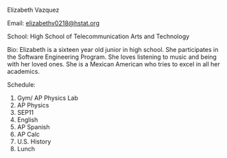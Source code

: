 Elizabeth Vazquez

Email: elizabethv0218@hstat.org

School: High School of Telecommunication Arts and Technology

Bio: Elizabeth is a sixteen year old junior in high school. She participates in the Software Engineering Program. She loves listening to music and being with her loved ones. She is a Mexican American who tries to excel in all her academics.

Schedule:
1. Gym/ AP Physics Lab
2. AP Physics
3. SEP11
4. English
5. AP Spanish
6. AP Calc
7. U.S. History
8. Lunch
